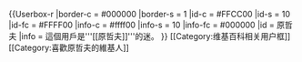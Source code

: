 {{Userbox-r
  |border-c = #000000
  |border-s = 1
  |id-c     = #FFCC00
  |id-s     = 10
  |id-fc    = #FFFF00
  |info-c   = #ffff00
  |info-s   = 10
  |info-fc  = #000000
  |id       = 原哲夫
  |info     = 這個用戶是'''[[原哲夫]]'''的迷。
}}
<noinclude>[[Category:维基百科相关用户框]]</noinclude>
[[Category:喜歡原哲夫的維基人]]